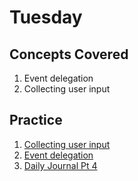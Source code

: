 # Tuesday

## Concepts Covered
1. Event delegation
1. Collecting user input

## Practice
1. [Collecting user input](https://github.com/NewForce-at-Mountwest/client-side-mastery/blob/master/book-2-the-neophyte/chapters/JS_USER_INPUT_BASICS.md)
1. [Event delegation](https://github.com/NewForce-at-Mountwest/client-side-mastery/blob/master/book-2-the-neophyte/chapters/JS_EVENT_DELEGATION.md)
1. [Daily Journal Pt 4](https://github.com/NewForce-at-Mountwest/client-side-mastery/blob/master/book-2-the-neophyte/chapters/DAILY_JOURNAL_CLICK_EVENTS.md)